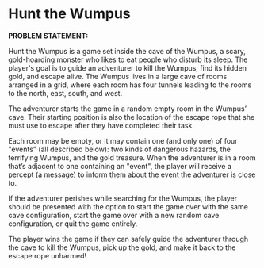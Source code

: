 # Hunt the Wumpus

**PROBLEM STATEMENT:**

Hunt the Wumpus is a game set inside the cave of the Wumpus, a scary, gold-hoarding monster who likes to eat people who disturb its sleep. The player's goal is to guide an adventurer to kill the Wumpus, find its hidden gold, and escape alive. The Wumpus lives in a large cave of rooms arranged in a grid, where each room has four tunnels leading to the rooms to the north, east, south, and west.  

The adventurer starts the game in a random empty room in the Wumpus’ cave. Their starting position is also the location of the escape rope that she must use to escape after they have completed their task.   

Each room may be empty, or it may contain one (and only one) of four "events" (all described below): two kinds of dangerous hazards, the terrifying Wumpus, and the gold treasure. When the adventurer is in a room that’s adjacent to one containing an "event", the player will receive a percept (a message) to inform them about the event the adventurer is close to.   

If the adventurer perishes while searching for the Wumpus, the player should be presented with the option to start the game over with the same cave configuration, start the game over with a new random cave configuration, or quit the game entirely.   

The player wins the game if they can safely guide the adventurer through the cave to kill the Wumpus, pick up the gold, and make it back to the escape rope unharmed!
